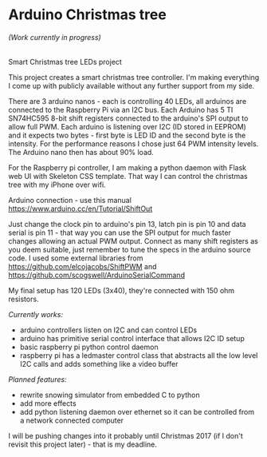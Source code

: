 # Arduino Christmas tree
###### (Work currently in progress)
Smart Christmas tree LEDs project

This project creates a smart christmas tree controller. I'm making everything I come up with publicly available without any further support from my side.

There are 3 arduino nanos - each is controlling 40 LEDs, all arduinos are connected to the Raspberry Pi via an I2C bus. Each Arduino has 5 TI SN74HC595 8-bit shift registers connected to the arduino's SPI output to allow full PWM. Each arduino is listening over I2C (ID stored in EEPROM) and it expects two bytes - first byte is LED ID and the second byte is the intensity. For the performance reasons I chose just 64 PWM intensity levels. The Arduino nano then has about 90% load.

For the Raspberry pi controller, I am making a python daemon with Flask web UI with Skeleton CSS template. That way I can control the christmas tree with my iPhone over wifi.

Arduino connection - use this manual https://www.arduino.cc/en/Tutorial/ShiftOut

Just change the clock pin to arduino's pin 13, latch pin is pin 10 and data serial is pin 11 - that way you can use the SPI output for much faster changes allowing an actual PWM output. Connect as many shift registers as you deem suitable, just remember to tune the specs in the arduino source code. I used some external libraries from https://github.com/elcojacobs/ShiftPWM and https://github.com/scogswell/ArduinoSerialCommand

My final setup has 120 LEDs (3x40), they're connected with 150 ohm resistors.

*Currently works:*
* arduino controllers listen on I2C and can control LEDs
* arduino has primitive serial control interface that allows I2C ID setup
* basic raspberry pi python control daemon
* raspberry pi has a ledmaster control class that abstracts all the low level I2C calls and adds something like a video buffer

*Planned features:*
* rewrite snowing simulator from embedded C to python
* add more effects
* add python listening daemon over ethernet so it can be controlled from a network connected computer

I will be pushing changes into it probably until Christmas 2017 (if I don't revisit this project later) - that is my deadline.
